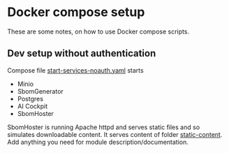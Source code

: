 # Docker compose setup
These are some notes, on how to use Docker compose scripts.

## Dev setup without authentication
Compose file [start-services-noauth.yaml](start-services-noauth.yaml) starts
* Minio
* SbomGenerator
* Postgres
* AI Cockpit
* SbomHoster

SbomHoster is running Apache httpd and serves static files and so simulates downloadable content. It serves content of folder [static-content](static-content/). Add anything you need for module description/documentation.